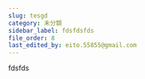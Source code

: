 ```yaml
---
slug: tesgd
category: 未分類
sidebar_label: fdsfdsfds
file_order: 8
last_edited_by: eito.55855@gmail.com
---
```

fdsfds